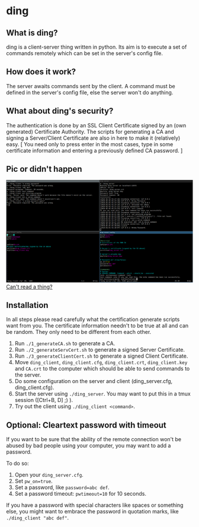 # ding
## What is ding?
ding is a client-server thing written in python. Its aim is to execute a set of commands remotely which can be set in the server's config file.

## How does it work?
The server awaits commands sent by the client. A command must be defined in the server's config file, else the server won't do anything.

## What about ding's security?
The authentication is done by an SSL Client Certificate signed by an (own generated) Certificate Authority. The scripts for generating a CA and signing a Server/Client Certificate are also in here to make it (relatively) easy. [ You need only to press enter in the most cases, type in some certificate information and entering a previously defined CA password. ]

## Pic or didn't happen
![Screenshot of ding](/img/dingScreenshot.png)
[Can't read a thing?](https://raw.githubusercontent.com/Bandie/ding/master/img/dingScreenshot.png)

## Installation
In all steps please read carefully what the certification generate scripts want from you. The certificate information needn't to be true at all and can be random. They only need to be different from each other.

1. Run `./1_generateCA.sh` to generate a CA.
2. Run `./2_generateServCert.sh` to generate a signed Server Certificate.
3. Run `./3_generateClientCert.sh` to generate a signed Client Certificate.
4. Move `ding_client`, `ding_client.cfg`, `ding_client.crt`, `ding_client.key` and `CA.crt` to the computer which should be able to send commands to the server.
5. Do some configuration on the server and client (ding\_server.cfg, ding\_client.cfg).
6. Start the server using `./ding_server`. You may want to put this in a tmux session ([Ctrl+B, D] ;) ).
7. Try out the client using `./ding_client <command>`.

## Optional: Cleartext password with timeout
If you want to be sure that the ability of the remote connection won't be abused by bad people using your computer, you may want to add a password. 

To do so:

1. Open your `ding_server.cfg`.
2. Set `pw_on=true`.
3. Set a password, like `password=abc def`.
4. Set a password timeout: `pwtimeout=10` for 10 seconds.

If you have a password with special characters like spaces or something else, you might want to embrace the password in quotation marks, like `./ding_client "abc def"`.
